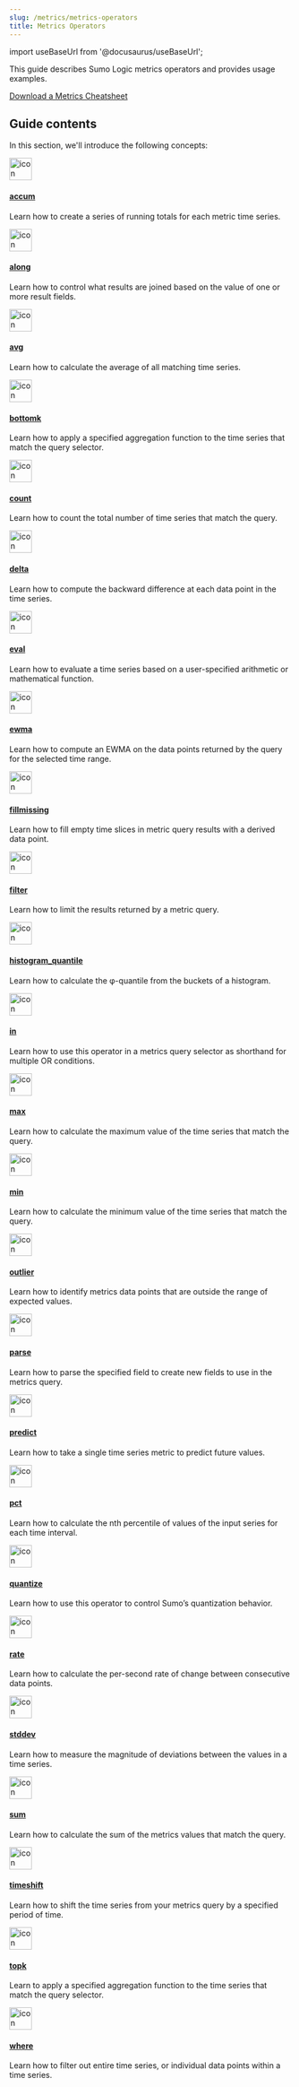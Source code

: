 ```yaml
---
slug: /metrics/metrics-operators
title: Metrics Operators
---
```


import useBaseUrl from '@docusaurus/useBaseUrl';

This guide describes Sumo Logic metrics operators and provides usage examples.

[Download a Metrics Cheatsheet](https://drive.google.com/file/d/1g-KSPHxuXXHbAMFs8PQ0M2dVHmFAwAS5/view) 

## Guide contents

In this section, we'll introduce the following concepts:

<div className="box-wrapper">
<div className="box smallbox card">
  <div className="container">
  <a href="/docs/metrics/metrics-operators/accum"><img src={useBaseUrl('img/icons/metrics.png')} alt="icon" width="40"/><h4>accum</h4></a>
  <p>Learn how to create a series of running totals for each metric time series.</p>
  </div>
</div>
<div className="box smallbox card">
  <div className="container">
  <a href="/docs/metrics/metrics-operators/along"><img src={useBaseUrl('img/icons/metrics.png')} alt="icon" width="40"/><h4>along</h4></a>
  <p>Learn how to control what results are joined based on the value of one or more result fields.</p>
  </div>
</div>
<div className="box smallbox card">
  <div className="container">
  <a href="/docs/metrics/metrics-operators/avg"><img src={useBaseUrl('img/icons/metrics.png')} alt="icon" width="40"/><h4>avg</h4></a>
  <p>Learn how to calculate the average of all matching time series.</p>
  </div>
</div>
<div className="box smallbox card">
  <div className="container">
  <a href="/docs/metrics/metrics-operators/bottomk"><img src={useBaseUrl('img/icons/metrics.png')} alt="icon" width="40"/><h4>bottomk</h4></a>
  <p>Learn how to apply a specified aggregation function to the time series that match the query selector.</p>
  </div>
</div>
<div className="box smallbox card">
  <div className="container">
  <a href="/docs/metrics/metrics-operators/count"><img src={useBaseUrl('img/icons/metrics.png')} alt="icon" width="40"/><h4>count</h4></a>
  <p>Learn how to count the total number of time series that match the query.</p>
  </div>
</div>
<div className="box smallbox card">
  <div className="container">
  <a href="/docs/metrics/metrics-operators/delta/"><img src={useBaseUrl('img/icons/metrics.png')} alt="icon" width="40"/><h4>delta</h4></a>
  <p>Learn how to compute the backward difference at each data point in the time series.</p>
  </div>
</div>
<div className="box smallbox card">
  <div className="container">
  <a href="/docs/metrics/metrics-operators/eval"><img src={useBaseUrl('img/icons/metrics.png')} alt="icon" width="40"/><h4>eval</h4></a>
  <p>Learn how to evaluate a time series based on a user-specified arithmetic or mathematical function.</p>
  </div>
</div>
<div className="box smallbox card">
  <div className="container">
  <a href="/docs/metrics/metrics-operators/ewma"><img src={useBaseUrl('img/icons/metrics.png')} alt="icon" width="40"/><h4>ewma</h4></a>
  <p>Learn how to compute an EWMA on the data points returned by the query for the selected time range.</p>
  </div>
</div>
<div className="box smallbox card">
  <div className="container">
  <a href="/docs/metrics/metrics-operators/fillmissing"><img src={useBaseUrl('img/icons/metrics.png')} alt="icon" width="40"/><h4>fillmissing</h4></a>
  <p>Learn how to fill empty time slices in metric query results with a derived data point.</p>
  </div>
</div>
<div className="box smallbox card">
  <div className="container">
  <a href="/docs/metrics/metrics-operators/filter"><img src={useBaseUrl('img/icons/metrics.png')} alt="icon" width="40"/><h4>filter</h4></a>
  <p>Learn how to limit the results returned by a metric query.</p>
  </div>
</div>
  <div className="box smallbox card">
    <div className="container">
    <a href="/docs/metrics/metrics-operators/histogram-quantile"><img src={useBaseUrl('img/icons/metrics.png')} alt="icon" width="40"/><h4>histogram_quantile</h4></a>
    <p>Learn how to calculate the φ-quantile from the buckets of a histogram. </p>
    </div>
  </div>
  <div className="box smallbox card">
    <div className="container">
    <a href="/docs/metrics/metrics-operators/in"><img src={useBaseUrl('img/icons/metrics.png')} alt="icon" width="40"/><h4>in</h4></a>
    <p>Learn how to use this operator in a metrics query selector as shorthand for multiple OR conditions.</p>
    </div>
  </div>
  <div className="box smallbox card">
    <div className="container">
    <a href="/docs/metrics/metrics-operators/max"><img src={useBaseUrl('img/icons/metrics.png')} alt="icon" width="40"/><h4>max</h4></a>
    <p>Learn how to calculate the maximum value of the time series that match the query.</p>
    </div>
  </div>
  <div className="box smallbox card">
    <div className="container">
    <a href="/docs/metrics/metrics-operators/min"><img src={useBaseUrl('img/icons/metrics.png')} alt="icon" width="40"/><h4>min</h4></a>
    <p>Learn how to calculate the minimum value of the time series that match the query.</p>
    </div>
  </div>
  <div className="box smallbox card">
    <div className="container">
    <a href="/docs/metrics/metrics-operators/outlier"><img src={useBaseUrl('img/icons/metrics.png')} alt="icon" width="40"/><h4>outlier</h4></a>
    <p>Learn how to identify metrics data points that are outside the range of expected values.</p>
    </div>
  </div>
  <div className="box smallbox card">
    <div className="container">
    <a href="/docs/metrics/metrics-operators/parse"><img src={useBaseUrl('img/icons/metrics.png')} alt="icon" width="40"/><h4>parse</h4></a>
    <p>Learn how to parse the specified field to create new fields to use in the metrics query.</p>
    </div>
  </div>
  <div className="box smallbox card">
    <div className="container">
    <a href="/docs/metrics/metrics-operators/predict"><img src={useBaseUrl('img/icons/metrics.png')} alt="icon" width="40"/><h4>predict</h4></a>
    <p>Learn how to take a single time series metric to predict future values.</p>
    </div>
  </div>
  <div className="box smallbox card">
    <div className="container">
    <a href="/docs/metrics/metrics-operators/pct"><img src={useBaseUrl('img/icons/metrics.png')} alt="icon" width="40"/><h4>pct</h4></a>
    <p>Learn how to calculate the nth percentile of values of the input series for each time interval.</p>
    </div>
  </div>
  <div className="box smallbox card">
    <div className="container">
    <a href="/docs/metrics/metrics-operators/quantize"><img src={useBaseUrl('img/icons/metrics.png')} alt="icon" width="40"/><h4>quantize</h4></a>
    <p>Learn how to use this operator to control Sumo’s quantization behavior.</p>
    </div>
  </div>
  <div className="box smallbox card">
    <div className="container">
    <a href="/docs/metrics/metrics-operators/rate"><img src={useBaseUrl('img/icons/metrics.png')} alt="icon" width="40"/><h4>rate</h4></a>
    <p>Learn how to calculate the per-second rate of change between consecutive data points.</p>
    </div>
  </div>
  <div className="box smallbox card">
    <div className="container">
    <a href="/docs/metrics/metrics-operators/stddev"><img src={useBaseUrl('img/icons/metrics.png')} alt="icon" width="40"/><h4>stddev</h4></a>
    <p>Learn how to measure the magnitude of deviations between the values in a time series.</p>
    </div>
  </div>
  <div className="box smallbox card">
    <div className="container">
    <a href="/docs/metrics/metrics-operators/sum"><img src={useBaseUrl('img/icons/metrics.png')} alt="icon" width="40"/><h4>sum</h4></a>
    <p>Learn how to calculate the sum of the metrics values that match the query.</p>
    </div>
  </div>
    <div className="box smallbox card">
      <div className="container">
      <a href="/docs/metrics/metrics-operators/timeshift"><img src={useBaseUrl('img/icons/metrics.png')} alt="icon" width="40"/><h4>timeshift</h4></a>
      <p>Learn how to shift the time series from your metrics query by a specified period of time.</p>
      </div>
    </div>
    <div className="box smallbox card">
      <div className="container">
      <a href="/docs/metrics/metrics-operators/topk"><img src={useBaseUrl('img/icons/metrics.png')} alt="icon" width="40"/><h4>topk</h4></a>
      <p>Learn to apply a specified aggregation function to the time series that match the query selector.</p>
      </div>
    </div>
    <div className="box smallbox card">
      <div className="container">
      <a href="/docs/metrics/metrics-operators/where"><img src={useBaseUrl('img/icons/metrics.png')} alt="icon" width="40"/><h4>where</h4></a>
      <p>Learn how to filter out entire time series, or individual data points within a time series.</p>
      </div>
    </div>
</div>





 



 
